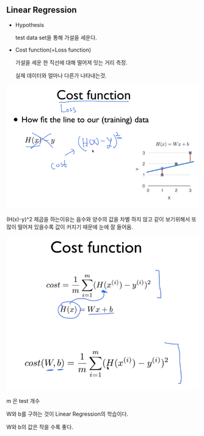 ## Linear Regression

* Hypothesis

	test data set을 통해 가설을 세운다.

* Cost function(=Loss function)

	가설을 세운 한 직선에 대해 떨어져 잇는 거리 측정.
	
	실제 데이터와 얼마나 다른가 나타내는것.

![costfunction](../image/Cost_function.png)

(H(x)-y)^2 제곱을 하는이유는 음수와 양수의 값을 차별 하지 않고 같이 보기위해서 또 많이 떨어져 있을수록 값이 커지기 때문에 눈에 잘 들어옴.

![costfunction](../image/Cost_function_2.png)

m 은 test 개수 

W와 b를 구하는 것이 Linear Regression의 학습이다.

W와 b의 값은 작을 수록 좋다.
